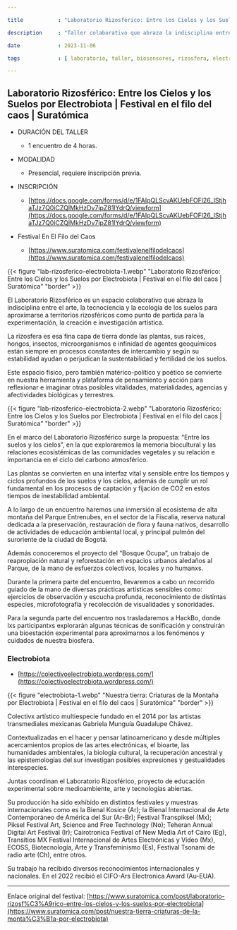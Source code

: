 ```yaml
---

title           : "Laboratorio Rizosférico: Entre los Cielos y los Suelos por Electrobiota | Festival en el filo del caos | Suratómica"

description     : "Taller colaborativo que abraza la indisciplina entre el arte, la tecnociencia y la ecología de los suelos para aproximarse a territorios rizosféricos para la experimentación, la creación e investigación artística."

date            : 2023-11-06

tags            : [ laboratorio, taller, biosensores, rizosfera, electrobiota, suratómica, festival, EnElFiloDelCaos ]

---
```


## Laboratorio Rizosférico: Entre los Cielos y los Suelos por Electrobiota | Festival en el filo del caos | Suratómica

- DURACIÓN DEL TALLER
    - 1 encuentro de 4 horas.

- MODALIDAD
    - Presencial, requiere inscripción previa.

- INSCRIPCIÓN
    - [https://docs.google.com/forms/d/e/1FAIpQLScvAKUebFOFl26_IStjhaTJz7Q0iCZQIMkHzDv7ipZ81IYdrQ/viewform](https://docs.google.com/forms/d/e/1FAIpQLScvAKUebFOFl26_IStjhaTJz7Q0iCZQIMkHzDv7ipZ81IYdrQ/viewform)

- Festival En El Filo del Caos
    - [https://www.suratomica.com/festivalenelfilodelcaos](https://www.suratomica.com/festivalenelfilodelcaos) 

{{< figure "lab-rizosferico-electrobiota-1.webp" "Laboratorio Rizosférico: Entre los Cielos y los Suelos por Electrobiota | Festival en el filo del caos | Suratómica" "border" >}}

El Laboratorio Rizosférico es un espacio colaborativo 
que abraza la indisciplina entre el arte, la tecnociencia y la ecología de los suelos 
para aproximarse a territorios rizosféricos como punto de partida 
para la experimentación, la creación e investigación artística. 

La rizosfera es esa fina capa de tierra donde las plantas, sus raíces, hongos, insectos, microorganismos 
e infinidad de agentes geoquímicos están siempre en procesos constantes de intercambio 
y según su estabilidad ayudan o perjudican la sustentabilidad y fertilidad de los suelos. 

Este espacio físico, pero también matérico-político y poético 
se convierte en nuestra herramienta y plataforma de pensamiento 
y acción para reflexionar e imaginar otras posibles 
vitalidades, materialidades, agencias y afectividades biológicas y terrestres. 

{{< figure "lab-rizosferico-electrobiota-2.webp" "Laboratorio Rizosférico: Entre los Cielos y los Suelos por Electrobiota | Festival en el filo del caos | Suratómica" "border" >}}

En el marco del Laboratorio Rizosférico surge la propuesta: “Entre los suelos y los cielos”, 
en la que exploraremos la memoria biocultural y las relaciones ecosistémicas de las comunidades vegetales 
y su relación e importancia en el ciclo del carbono atmosférico. 

Las plantas se convierten en una interfaz vital y sensible entre los tiempos y ciclos profundos de los suelos y los cielos, 
además de cumplir un rol fundamental en los procesos de captación y fijación de CO2 en estos tiempos de inestabilidad ambiental. 

A lo largo de un encuentro haremos una inmersión al ecosistema de alta montaña del Parque Entrenubes, 
en el sector de la Fiscalía, reserva natural dedicada a la preservación, restauración de flora y fauna nativos, 
desarrollo de actividades de educación ambiental local, y principal pulmón del suroriente de la ciudad de Bogotá. 

Además conoceremos el proyecto del “Bosque Ocupa”, 
un trabajo de reapropiación natural y reforestación en espacios urbanos aledaños al Parque,
de la mano de esfuerzos colectivos, locales y no humanxs. 

Durante la primera parte del encuentro, 
llevaremos a cabo un recorrido guiado de la mano de diversas prácticas artísticas sensibles como: 
ejercicios de observación y escucha profunda, 
reconocimiento de distintas especies, microfotografía y recolección de visualidades y sonoridades. 

Para la segunda parte del encuentro nos trasladaremos a HackBo, 
donde lxs participantxs explorarán algunas técnicas de sonificación 
y construirán una bioestación experimental para aproximarnos a los fenómenos y cuidados de nuestra biosfera. 

### Electrobiota

- [https://colectivoelectrobiota.wordpress.com/](https://colectivoelectrobiota.wordpress.com/)

{{< figure "electrobiota-1.webp" "Nuestra tierra: Criaturas de la Montaña por Electrobiota | Festival en el filo del caos | Suratómica" "border" >}}

Colectivx artístico multiespecie 
fundado en el 2014 por las artistas transmediales mexicanas 
Gabriela Munguía Guadalupe Chávez. 

Contextualizadas en el hacer y pensar latinoamericano 
y desde múltiples acercamientos propios de las artes electrónicas, 
el bioarte, las humanidades ambientales, la biología cultural, la recuperación ancestral 
y las epistemologías del sur investigan posibles expresiones y gestualidades interespecies. 

Juntas coordinan el Laboratorio Rizosférico, 
proyecto de educación experimental sobre medioambiente, arte y tecnologías abiertas. 

Su producción ha sido exhibido en distintos festivales 
y muestras internacionales como es la Bienal Kosice (Ar); 
la Bienal Internacional de Arte Contemporáneo de América del Sur (Ar-Br); 
Festival Transpiksel (Mx); Piksel Festival Art, Science and Free Technology (No); 
Teheran Annual Digital Art Festival (Ir); Cairotronica Festival of New Media Art of Cairo (Eg), 
Transitios MX Festival Internacional de Artes Electrónicas y Video (Mx), ECOSS, 
Biotecnología, Arte y Transfeminismo (Es), Festival Tsonami de radio arte (Ch), entre otros. 

Su trabajo ha recibido diversos reconocimientos internacionales y nacionales. 
En el 2022 recibió el CIFO-Ars Electronica Award (Au-EUA).

---

Enlace original del festival: [https://www.suratomica.com/post/laboratorio-rizosf%C3%A9rico-entre-los-cielos-y-los-suelos-por-electrobiota](https://www.suratomica.com/post/nuestra-tierra-criaturas-de-la-monta%C3%B1a-por-electrobiota) 
